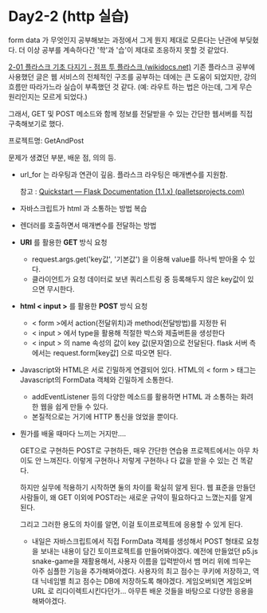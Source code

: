 # Day2-2 (http 실습)

form data 가 무엇인지 공부해보는 과정에서 그게 뭔지 제대로 모른다는 난관에 부딪혔다. 더 이상 공부를 계속하다간 '학'과 '습'이 제대로 조응하지 못할 것 같았다.

[2-01 플라스크 기초 다지기 - 점프 투 플라스크 (wikidocs.net)](https://wikidocs.net/81044) 기존 플라스크 공부에 사용했던 글은 웹 서비스의 전체적인 구조를 공부하는 데에는 큰 도움이 되었지만, 강의 흐름만 따라가느라 실습이 부족했던 것 같다. (예: 라우트 하는 법은 아는데, 그게 무슨 원리인지는 모르게 되었다.)

그래서, GET 및 POST 메소드와 함께 정보를 전달받을 수 있는 간단한 웹서버를 직접 구축해보기로 했다.

프로젝트명: GetAndPost



문제가 생겼던 부분, 배운 점, 의의 등.

- url_for 는 라우팅과 연관이 깊음. 플라스크 라우팅은 매개변수를 지원함.

  참고 : [Quickstart — Flask Documentation (1.1.x) (palletsprojects.com)](https://flask.palletsprojects.com/en/1.1.x/quickstart/#url-building)

- 자바스크립트가 html 과 소통하는 방법 복습

- 렌더러를 호출하면서 매개변수를 전달하는 방법

- __URI__ 를 활용한 __GET__ 방식 요청

  + request.args.get('key값', '기본값') 을 이용해 value를 하나씩 받아올 수 있다.
  + 클라이언트가 요청 데이터로 보낸 쿼리스트링 중 등록해두지 않은 key값이 있으면 무시한다.

- __html < input >__ 를 활용한 __POST__ 방식 요청

  + < form >에서 action(전달위치)과 method(전달방법)를 지정한 뒤
  + < input > 에서 type을 활용해 적절한 박스와 제출버튼을 생성한다
  + < input > 의 name 속성의 값이 key 값(문자열)으로 전달된다. flask 서버 측에서는 request.form[key값] 으로 따오면 된다.

- Javascript와 HTML은 서로 긴밀하게 연결되어 있다. HTML의 < form > 태그는  Javascript의 FormData 객체와 긴밀하게 소통한다. 

  + addEventListener 등의 다양한 메소드를 활용하면 HTML 과 소통하는 화려한 웹을 쉽게 만들 수 있다.
  + 본질적으로는 거기에 HTTP 통신을 얹었을 뿐이다.

- 뭔가를 배울 때마다 느끼는 거지만....

  GET으로 구현하든 POST로 구현하든, 매우 간단한 연습용 프로젝트에서는 아무 차이도 안 느껴진다. 이렇게 구현하나 저렇게 구현하나 다 값을 받을 수 있는 건 똑같다.

  하지만 실무에 적용하기 시작하면 둘의 차이를 확실히 알게 된다. 웹 표준을 만들던 사람들이, 왜 GET 이외에 POST라는 새로운 규약이 필요하다고 느꼈는지를 알게 된다.

  그리고 그러한 용도의 차이를 알면, 이걸 토이프로젝트에 응용할 수 있게 된다.

  + 내일은 자바스크립트에서 직접 FormData 객체를 생성해서 POST 형태로 요청을 보내는 내용이 담긴 토이프로젝트를 만들어봐야겠다. 예전에 만들었던 p5.js snake-game을 재활용해서, 사용자 이름을 입력받아서 뱀 머리 위에 띄우는 아주 심플한 기능을 추가해봐야겠다. 사용자의 최고 점수는 쿠키에 저장하고, 역대 닉네임별 최고 점수는 DB에 저장하도록 해야겠다. 게임오버되면 게임오버 URL 로 리다이렉트시킨다던가... 아무튼 배운 것들을 바탕으로 다양한 응용을 해봐야겠다.

